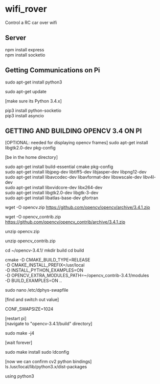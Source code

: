 # wifi_rover

Control a RC car over wifi 

## Server

npm install express <br/>
npm install socketio

## Getting Communications on Pi

sudo apt-get install python3

sudo apt-get update

[make sure its Python 3.4.x]

pip3 install python-socketio <br/>
pip3 install asyncio


## GETTING AND BUILDING OPENCV 3.4 ON PI


[OPTIONAL: needed for displaying opencv frames]
sudo apt-get install libgtk2.0-dev pkg-config


[be in the home directory]

sudo apt-get install build-essential cmake pkg-config <br/>
sudo apt-get install libjpeg-dev libtiff5-dev libjasper-dev libpng12-dev <br/>
sudo apt-get install libavcodec-dev libavformat-dev libswscale-dev libv4l-dev <br/>
sudo apt-get install libxvidcore-dev libx264-dev <br/>
sudo apt-get install libgtk2.0-dev libgtk-3-dev <br/>
sudo apt-get install libatlas-base-dev gfortran <br/>

wget -O opencv.zip https://github.com/opencv/opencv/archive/3.4.1.zip

wget -O opencv_contrib.zip https://github.com/opencv/opencv_contrib/archive/3.4.1.zip

unzip opencv.zip

unzip opencv_contrib.zip

cd ~/opencv-3.4.1/
mkdir build
cd build

cmake -D CMAKE_BUILD_TYPE=RELEASE \
-D CMAKE_INSTALL_PREFIX=/usr/local \
-D INSTALL_PYTHON_EXAMPLES=ON \
-D OPENCV_EXTRA_MODULES_PATH=~/opencv_contrib-3.4.1/modules \
-D BUILD_EXAMPLES=ON ..

sudo nano /etc/dphys-swapfile

[find and switch out value]

CONF_SWAPSIZE=1024

[restart pi]<br/>
[navigate to "opencv-3.4.1/build" directory]

sudo make -j4

[wait forever]

sudo make install
sudo ldconfig


[now we can confirm cv2 python bindings]<br/>
ls /usr/local/lib/python3.x/dist-packages



using python3
